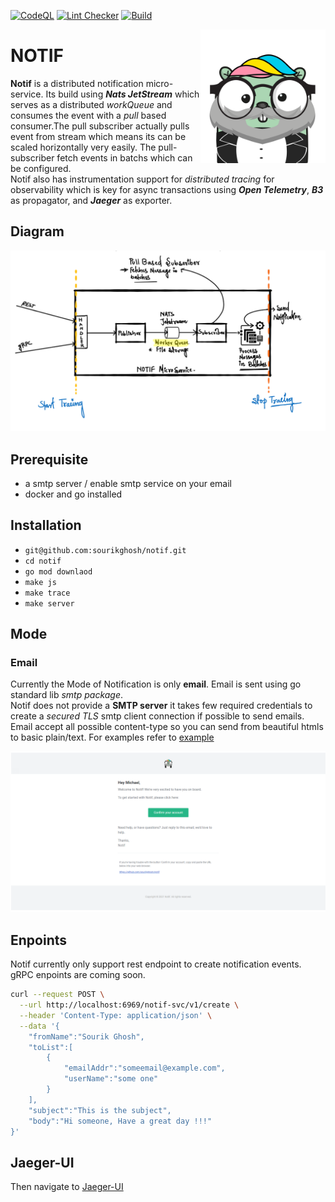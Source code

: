 [![CodeQL](https://github.com/sourikghosh/notif/actions/workflows/codeql-analysis.yml/badge.svg)](https://github.com/sourikghosh/notif/actions/workflows/codeql-analysis.yml)
[![Lint Checker](https://github.com/sourikghosh/notif/actions/workflows/lint.yml/badge.svg)](https://github.com/sourikghosh/notif/actions/workflows/lint.yml)
[![Build](https://github.com/sourikghosh/notif/actions/workflows/build.yml/badge.svg)](https://github.com/sourikghosh/notif/actions/workflows/build.yml)

<img align="right" width="200px" src="https://github.com/sourikghosh/notif/blob/main/notif.png">

# NOTIF

<b>Notif</b> is a distributed notification micro-service. Its build using <em><b>Nats JetStream</b></em> which serves as a distributed <em>workQueue</em> and consumes the event with a <em>pull</em> based consumer.The pull subscriber actually pulls event from stream which means its can be scaled horizontally very easily. The pull-subscriber fetch events in batchs which can be configured.<br>Notif also has instrumentation support for <em>distributed tracing</em> for observability which is key for async transactions using <em><b>Open Telemetry</b></em>, <b><em>B3</em></b> as propagator, and <em><b>Jaeger</b></em> as exporter.

## Diagram
<p align="center">
<img src="https://github.com/sourikghosh/notif/blob/main/notif-diagram.png">
</p>

## Prerequisite
- a smtp server / enable smtp service on your email
- docker and go installed

## Installation
- `git@github.com:sourikghosh/notif.git`
- `cd notif`
- `go mod downlaod`
- `make js`
- `make trace`
- `make server`

## Mode
### Email
Currently the Mode of Notification is only <b>email</b>. Email is sent using go standard lib <em>smtp package</em>.<br>Notif does not provide a <b>SMTP server</b> it takes few required credentials to create a <em>secured TLS</em> smtp client connection if possible to send emails.<br>Email accept all possible content-type so you can send from beautiful htmls to basic plain/text. For examples refer to [example](https://github.com/sourikghosh/notif/blob/main/examples/sendCustomHtml.go)
<p align="center">
<img width="760px" src="https://github.com/sourikghosh/notif/blob/main/examples/customHtmlBody.png">
</p>

## Enpoints
Notif currently only support rest endpoint to create notification events.<br>gRPC enpoints are coming soon.
```bash
curl --request POST \
  --url http://localhost:6969/notif-svc/v1/create \
  --header 'Content-Type: application/json' \
  --data '{
	"fromName":"Sourik Ghosh",
	"toList":[
		{
			"emailAddr":"someemail@example.com",
			"userName":"some one"
		}
	],
	"subject":"This is the subject",
	"body":"Hi someone, Have a great day !!!"
}'
```

## Jaeger-UI
Then navigate to [Jaeger-UI](http://localhost:16686)
